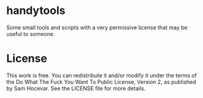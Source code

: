 # handytools
Some small tools and scripts with a very permissive license that may be useful to someone.

# License

This work is free. You can redistribute it and/or modify it under the
terms of the Do What The Fuck You Want To Public License, Version 2,
as published by Sam Hocevar. See the LICENSE file for more details.
